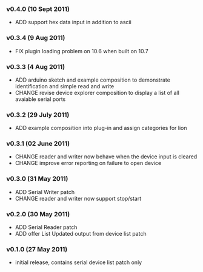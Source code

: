 
### v0.4.0 (10 Sept 2011)
* ADD support hex data input in addition to ascii

### v0.3.4 (9 Aug 2011)
* FIX plugin loading problem on 10.6 when built on 10.7

### v0.3.3 (4 Aug 2011)
* ADD arduino sketch and example composition to demonstrate identification and simple read and write
* CHANGE revise device explorer composition to display a list of all avaiable serial ports

### v0.3.2 (29 July 2011)
* ADD example composition into plug-in and assign categories for lion

### v0.3.1 (02 June 2011)
* CHANGE reader and writer now behave when the device input is cleared
* CHANGE improve error reporting on failure to open device

### v0.3.0 (31 May 2011)
* ADD Serial Writer patch
* CHANGE reader and writer now support stop/start

### v0.2.0 (30 May 2011)
* ADD Serial Reader patch
* ADD offer List Updated output from device list patch

### v0.1.0 (27 May 2011)
* initial release, contains serial device list patch only
